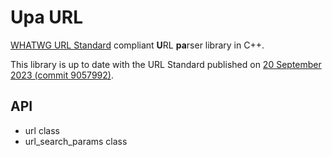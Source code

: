 # Upa URL

[WHATWG URL Standard](https://url.spec.whatwg.org/) compliant **U**RL **pa**rser library in C++.

This library is up to date with the URL Standard published on
[20 September 2023 (commit 9057992)](https://url.spec.whatwg.org/commit-snapshots/9057992dd6a050fb8af01fffb4d3c9df1ab89b70/).

## API

- url class
- url_search_params class
